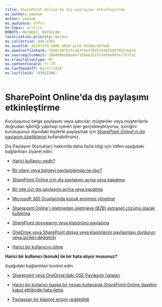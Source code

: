 ```yaml
---
title: SharePoint Online'da dış paylaşımı etkinleştirme
ms.author: pebaum
author: pebaum
ms.audience: ITPro
ms.topic: article
ROBOTS: NOINDEX, NOFOLLOW
localization_priority: Normal
ms.collection: Adm_O365
ms.assetid: 4d197afd-e806-40ad-ac20-4b10bc497edb
ms.openlocfilehash: 7b80c40f63fcdb3f4e37bb5333bb5dd78822bdc6
ms.sourcegitcommit: 286000b588adef1bbbb28337a9d9e087ec783fa2
ms.translationtype: MT
ms.contentlocale: tr-TR
ms.lasthandoff: 04/27/2020
ms.locfileid: "43912206"
---
```

# <a name="enable-external-sharing-in-sharepoint-online"></a>SharePoint Online'da dış paylaşımı etkinleştirme

Kuruluşunuz belge paylaşımı veya satıcılar, müşteriler veya müşterilerle doğrudan işbirliği yapmayı içeren işler gerçekleştiriyorsa, içeriğini kuruluşunuz dışındaki kişilerle paylaşmak için [SharePoint Online'ın dış paylaşım özelliklerini](https://docs.microsoft.com/sharepoint/external-sharing-overview) kullanabilirsiniz.

Dış Paylaşım (Konuklar) hakkında daha fazla bilgi için lütfen aşağıdaki bağlantıları ziyaret edin.

- [Harici kullanıcı nedir?](https://docs.microsoft.com/sharepoint/external-sharing-overview#what-is-an-external-user)

- [Bir siteyi veya belgeyi paylaştığımda ne olur?](https://docs.microsoft.com/sharepoint/external-sharing-overview#what-happens-when-i-share-a-site-or-document)

- [SharePoint Online için dış paylaşımı açma veya kapatma](https://docs.microsoft.com/sharepoint/turn-external-sharing-on-or-off)

- [Bir site için dış paylaşımı açma veya kapatma](https://docs.microsoft.com/sharepoint/change-external-sharing-site)

- [Microsoft 365 Gruplarında konuk erişimini yönetme](https://docs.microsoft.com/office365/admin/create-groups/manage-guest-access-in-groups?view=o365-worldwide)

- [Sharepoint Online'ı işletmeden işletmeye (B2B) extranet çözümü olarak kullanma](https://docs.microsoft.com/sharepoint/create-b2b-extranet)

- [SharePoint dosyalarını veya klasörünü paylaşma](https://support.office.com/article/share-sharepoint-files-or-folders-1fe37332-0f9a-4719-970e-d2578da4941c)

- [OneDrive veya SharePoint dosya veya klasörlerini paylaşmayı durdurun veya izinleri değiştirin](https://support.office.com/article/stop-sharing-onedrive-or-sharepoint-files-or-folders-or-change-permissions-0a36470f-d7fe-40a0-bd74-0ac6c1e13323)

- [Harici bir kullanıcıyı silme](https://docs.microsoft.com/sharepoint/remove-users#delete-a-guest-from-the-microsoft-365-admin-center)

**Harici bir kullanıcı (konuk) ile bir hata alıyor musunuz?**

Aşağıdaki bağlantıları kontrol edin. 

- [Sharepoint veya OneDrive'daki OSE Paylaşımı hataları](https://docs.microsoft.com/sharepoint/sharepoint-onedrive-error-message)

- [Harici bir kullanıcı başka bir hesap kullanarak SharePoint Online davetini kabul ettiğinde hata iletisi](https://docs.microsoft.com/sharepoint/support/sharing-and-permissions/error-when-external-user-accepts-an-invitation-by-using-another-account)

- [Paylaşılan bir klasöre erişim reddedildi](https://docs.microsoft.com/sharepoint/support/sharing-and-permissions/cannot-access-shared-folder)
